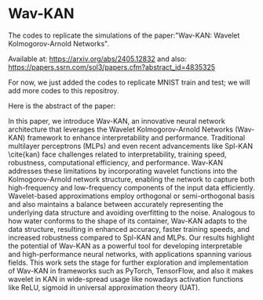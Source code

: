 # Wav-KAN
The codes to replicate the simulations of the paper:"Wav-KAN: Wavelet Kolmogorov-Arnold Networks". 


Available at:
https://arxiv.org/abs/2405.12832
and also:
https://papers.ssrn.com/sol3/papers.cfm?abstract_id=4835325

For now, we just added the codes to replicate MNIST train and test; we will add more codes to this repositroy.



Here is the abstract of the paper:


In this paper, we introduce Wav-KAN, an innovative neural network architecture that leverages the Wavelet Kolmogorov-Arnold Networks (Wav-KAN) framework to enhance interpretability and performance. Traditional multilayer perceptrons (MLPs) and even recent advancements like Spl-KAN \cite{kan} face challenges related to interpretability, training speed, robustness, computational efficiency, and performance. Wav-KAN addresses these limitations by incorporating wavelet functions into the Kolmogorov-Arnold network structure, enabling the network to capture both high-frequency and low-frequency components of the input data efficiently. Wavelet-based approximations employ orthogonal or semi-orthogonal basis and also maintains a balance between accurately representing the underlying data structure and avoiding overfitting to the noise. Analogous to how water conforms to the shape of its container, Wav-KAN adapts to the data structure, resulting in enhanced accuracy, faster training speeds, and increased robustness compared to Spl-KAN and MLPs. Our results highlight the potential of Wav-KAN as a powerful tool for developing interpretable and high-performance neural networks, with applications spanning various fields. This work sets the stage for further exploration and implementation of Wav-KAN in frameworks such as PyTorch, TensorFlow, and also it makes wavelet in KAN in wide-spread usage like nowadays activation functions like ReLU, sigmoid in universal approximation theory (UAT).

